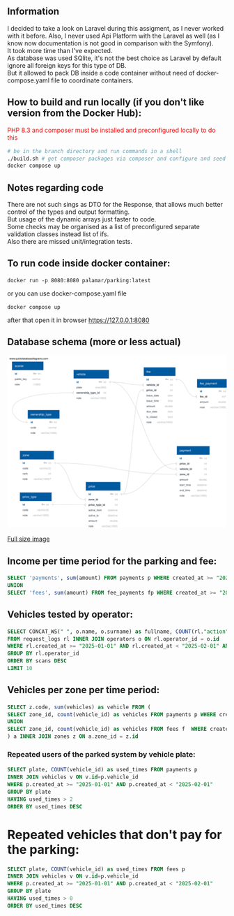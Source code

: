 ## Information
I decided to take a look on Laravel during this assigment, as I never worked with it before.
Also, I never used Api Platform with the Laravel as well (as I know now documentation is not good in comparison with the Symfony).  
It took more time than I've expected.  
As database was used SQlite, it's not the best choice as Laravel by default ignore all foreign keys for this type of DB.  
But it allowed to pack DB inside a code container without need of docker-compose.yaml file to coordinate containers.

## How to build and run locally (if you don't like version from the Docker Hub):
<span style="color:red;">PHP 8.3 and composer must be installed and preconfigured locally to do this</span>
```bash
# be in the branch directory and run commands in a shell
./build.sh # get composer packages via composer and configure and seed DB with conf. info.
docker compose up
```

## Notes regarding code
There are not such sings as DTO for the Response, that allows much better control of the types and output formatting.  
But usage of the dynamic arrays just faster to code.  
Some checks may be organised as a list of preconfigured separate validation classes instead list of ifs.  
Also there are missed unit/integration tests.



## To run code inside docker container:
```shell
docker run -p 8080:8080 palamar/parking:latest
```
or you can use docker-compose.yaml file
```shell
docker compose up
```
after that open it in browser https://127.0.0.1:8080

## Database schema (more or less actual)
![schema](QuickDBD.svg)

[Full size image](https://raw.githubusercontent.com/palamar/parking/refs/heads/main/QuickDBD.svg)

## Income per time period for the parking and fee:
```sql
SELECT 'payments', sum(amount) FROM payments p WHERE created_at >= "2025-01-01" AND created_at < "2025-02-01"
UNION
SELECT 'fees', sum(amount) FROM fee_payments fp WHERE created_at >= "2025-01-01" AND created_at < "2025-02-01";
```

## Vehicles tested by operator:
```sql
SELECT CONCAT_WS(" ", o.name, o.surname) as fullname, COUNT(rl."action") as scans
FROM request_logs rl INNER JOIN operators o ON rl.operator_id = o.id 
WHERE rl.created_at >= "2025-01-01" AND rl.created_at < "2025-02-01" AND rl."action" = "scan"
GROUP BY rl.operator_id 
ORDER BY scans DESC
LIMIT 10
```

## Vehicles per zone per time period:
```sql
SELECT z.code, sum(vehicles) as vehicle FROM (
SELECT zone_id, count(vehicle_id) as vehicles FROM payments p WHERE created_at >= "2025-01-01" AND created_at < "2025-02-01" GROUP BY zone_id
UNION
SELECT zone_id, count(vehicle_id) as vehicles FROM fees f  WHERE created_at >= "2025-01-01" AND created_at < "2025-02-01" GROUP BY zone_id
) a INNER JOIN zones z ON a.zone_id = z.id
```

### Repeated users of the parked system by vehicle plate:
```sql
SELECT plate, COUNT(vehicle_id) as used_times FROM payments p
INNER JOIN vehicles v ON v.id=p.vehicle_id
WHERE p.created_at >= "2025-01-01" AND p.created_at < "2025-02-01"
GROUP BY plate
HAVING used_times > 2
ORDER BY used_times DESC
```

# Repeated vehicles that don't pay for the parking:
```sql
SELECT plate, COUNT(vehicle_id) as used_times FROM fees p
INNER JOIN vehicles v ON v.id=p.vehicle_id
WHERE p.created_at >= "2025-01-01" AND p.created_at < "2025-02-01"
GROUP BY plate
HAVING used_times > 0
ORDER BY used_times DESC
```
